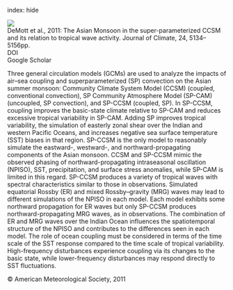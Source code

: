 index: hide

<div class="Citation">
    <div class="Citation-thumb CitationThumb-linked"  data-href="https://doi.org/10.1175/2011jcli4202.1">
      <img src="https://static.claimspace.cloud/climate-study-static/refs/thumbs/7/DeMott_et_al_2011-thumb.png" />
    </div>

  <div class="Citation-body">
    <div class="Citation-text">DeMott et al., 2011: The Asian Monsoon in the super-parameterized CCSM and its relation to tropical wave activity. <span class="Article-journal">Journal of Climate, </span><span class="Article-volume">24, </span>5134–5156pp.</div>
    <div class="Citation-links">
      <div class="CitationLink" data-href="https://doi.org/10.1175/2011jcli4202.1">
        <div class="CitationLink-icon CitationLink-Doi"></div>
        <div class="CitationLink-text">DOI</div>
      </div>
      <div class="CitationLink" data-href="https://scholar.google.com/scholar?q=10.1175/2011jcli4202.1">
        <div class="CitationLink-icon CitationLink-Scholar"></div>
        <div class="CitationLink-text">Google Scholar</div>
      </div>
    </div>
  </div>
</div>

Three general circulation models (GCMs) are used to analyze the impacts of air–sea coupling and superparameterized (SP) convection on the Asian summer monsoon: Community Climate System Model (CCSM) (coupled, conventional convection), SP Community Atmosphere Model (SP-CAM) (uncoupled, SP convection), and SP-CCSM (coupled, SP). In SP-CCSM, coupling improves the basic-state climate relative to SP-CAM and reduces excessive tropical variability in SP-CAM. Adding SP improves tropical variability, the simulation of easterly zonal shear over the Indian and western Pacific Oceans, and increases negative sea surface temperature (SST) biases in that region. SP-CCSM is the only model to reasonably simulate the eastward-, westward-, and northward-propagating components of the Asian monsoon. CCSM and SP-CCSM mimic the observed phasing of northward-propagating intraseasonal oscillation (NPISO), SST, precipitation, and surface stress anomalies, while SP-CAM is limited in this regard. SP-CCSM produces a variety of tropical waves with spectral characteristics similar to those in observations. Simulated equatorial Rossby (ER) and mixed Rossby–gravity (MRG) waves may lead to different simulations of the NPISO in each model. Each model exhibits some northward propagation for ER waves but only SP-CCSM produces northward-propagating MRG waves, as in observations. The combination of ER and MRG waves over the Indian Ocean influences the spatiotemporal structure of the NPISO and contributes to the differences seen in each model. The role of ocean coupling must be considered in terms of the time scale of the SST response compared to the time scale of tropical variability. High-frequency disturbances experience coupling via its changes to the basic state, while lower-frequency disturbances may respond directly to SST fluctuations.

<div class="Citation-copy">
&copy; American Meteorological Society, 2011
</div>